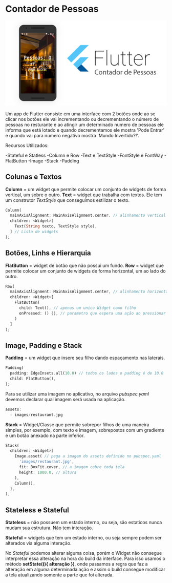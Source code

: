 # Contador de Pessoas

![Contador de Pessoas com Flutter](https://github.com/aandrepf/flutter-projects/blob/master/assets/contador_pessoas.png)

Um app de Flutter consiste em uma interface com 2 botões onde ao se clicar nos botões ele vai incrementando ou decrementando o número de pessoas no resturante e ao atingir um determinado numero de pessoas ele informa que está lotado e quando decrementamos ele mostra 'Pode Entrar' e quando vai para numero negativo mostra 'Mundo Invertido?!'.

Recursos Utilizados:

-Stateful e Statless
-Column e Row
-Text e TextStyle
-FontStyle e FontWay
-FlatButton
-Image
-Stack
-Padding

## Colunas e Textos

**Column** = um widget que permite colocar um conjunto de widgets de forma vertical, um sobre o outro.
**Text** = widget que trabalha com textos. Ele tem um construtor *TextStyle* que conseguimos estilizar o texto.

```dart
Column(
  mainAxisAlignment: MainAxisAlignment.center, // alinhamento vertical no centro
  children: <Widget>[
    Text(String texto, TextStyle style),  
  ] // Lista de widgets
);
```

## Botões, Linhs e Hierarquia

**FlatButton** = widget de botão que não possui um fundo.
**Row** = widget que permite colocar um conjunto de widgets de forma horizontal, um ao lado do outro.

```dart
Row(
  mainAxisAlignment: MainAxisAlignment.center, // alinhamento horizontal no centro
  children: <Widget>[
    FlatButton(
      child: Text(), // apenas um unico Widget como filho
      onPressed: () {}, // parametro que espera uma ação ao pressionar o botão
    )
  ]
);
```

## Image, Padding e Stack

**Padding** = um widget que insere seu filho dando espaçamento nas laterais.

```dart
Padding(
  padding: EdgeInsets.all(10.0) // todos os lados o padding é de 10.0
  child: FlatButton(),
);
```

Para se utilizar uma imagem no aplicativo, no arquivo *pubspec.yaml* devemos declarar qual imagem será usada na aplicação.

```dart
assets:
  - images/restaurant.jpg
```

**Stack** = Widget/Classe que permite sobrepor filhos de uma maneira simples, por exemplo, com texto e imagem, sobrepostos com um gradiente e um botão anexado na parte inferior.

```dart
Stack(
  children: <Widget>[
    Image.asset( // pega a imagem do assets definido no pubspec.yaml
      'images/restaurant.jpg',
      fit: BoxFit.cover, // a imagem cobre toda tela
      height: 1000.0, // altura
    ),
    Column(),
  ],
),
```

## Stateless e Stateful

**Stateless** = não possuem um estado interno, ou seja, são estaticos nunca mudam sua estrutura. Não tem interação.

**Stateful** = widgets que tem um estado interno, ou seja sempre podem ser alterados via alguma interação.

No *Stateful* podemos alterar alguma coisa, porém o Widget não consegue interpretar essa alteração na hora do build da interface. Para isso usamos o método **setState((){ alteração })**, onde passamos a regra que faz a alteração em alguma determinada ação e assim o build consegue modificar a tela atualizando somente a parte que foi alterada.
